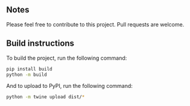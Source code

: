 ## Notes

Please feel free to contribute to this project. Pull requests are welcome.

## Build instructions

To build the project, run the following command:

```sh
pip install build
python -m build
```

And to upload to PyPI, run the following command:

```sh
python -m twine upload dist/*
```


